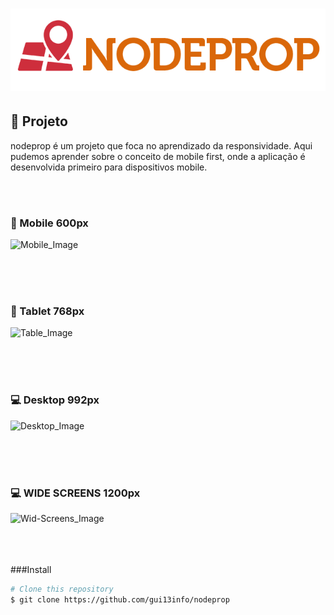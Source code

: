 # ![nodeprop](https://github.com/gui13info/nodeprop/blob/master/img/logo.png)

## :pushpin: Projeto

nodeprop é um projeto que foca no aprendizado da responsividade.
Aqui pudemos aprender sobre o conceito de mobile 
first, onde a aplicação é desenvolvida primeiro para dispositivos mobile.

<br/><br/>
### :iphone: Mobile 600px
![Mobile_Image](https://github.com/gui13info/nodeprop/blob/master/screen/phone.gif)

<br/><br/><br/>
### :iphone: Tablet 768px
![Table_Image](https://github.com/gui13info/nodeprop/blob/master/screen/tablet.gif)

<br/><br/><br/>
### :computer: Desktop 992px
![Desktop_Image](https://github.com/gui13info/nodeprop/blob/master/screen/desktop.gif)

<br/><br/><br/>
### :computer: WIDE SCREENS 1200px
![Wid-Screens_Image](https://github.com/gui13info/nodeprop/blob/master/screen/large.gif)

<br/><br/><br/>
###Install
```bash
# Clone this repository
$ git clone https://github.com/gui13info/nodeprop

